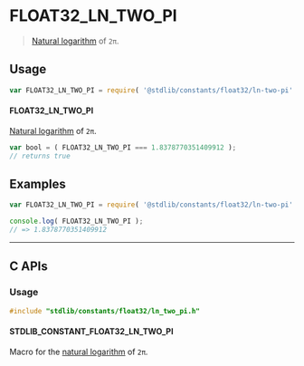 <!--

@license Apache-2.0

Copyright (c) 2025 The Stdlib Authors.

Licensed under the Apache License, Version 2.0 (the "License");
you may not use this file except in compliance with the License.
You may obtain a copy of the License at

   http://www.apache.org/licenses/LICENSE-2.0

Unless required by applicable law or agreed to in writing, software
distributed under the License is distributed on an "AS IS" BASIS,
WITHOUT WARRANTIES OR CONDITIONS OF ANY KIND, either express or implied.
See the License for the specific language governing permissions and
limitations under the License.

-->

# FLOAT32_LN_TWO_PI

> [Natural logarithm][@stdlib/math/base/special/lnf] of `2π`.

<section class="usage">

## Usage

```javascript
var FLOAT32_LN_TWO_PI = require( '@stdlib/constants/float32/ln-two-pi' );
```

#### FLOAT32_LN_TWO_PI

[Natural logarithm][@stdlib/math/base/special/lnf] of `2π`.

```javascript
var bool = ( FLOAT32_LN_TWO_PI === 1.8378770351409912 );
// returns true
```

</section>

<!-- /.usage -->

<section class="examples">

## Examples

<!-- TODO: better example -->

<!-- eslint no-undef: "error" -->

```javascript
var FLOAT32_LN_TWO_PI = require( '@stdlib/constants/float32/ln-two-pi' );

console.log( FLOAT32_LN_TWO_PI );
// => 1.8378770351409912
```

</section>

<!-- /.examples -->

<!-- C interface documentation. -->

* * *

<section class="c">

## C APIs

<!-- Section to include introductory text. Make sure to keep an empty line after the intro `section` element and another before the `/section` close. -->

<section class="intro">

</section>

<!-- /.intro -->

<!-- C usage documentation. -->

<section class="usage">

### Usage

```c
#include "stdlib/constants/float32/ln_two_pi.h"
```

#### STDLIB_CONSTANT_FLOAT32_LN_TWO_PI

Macro for the [natural logarithm][@stdlib/math/base/special/lnf] of `2π`.

</section>

<!-- /.usage -->

<!-- C API usage notes. Make sure to keep an empty line after the `section` element and another before the `/section` close. -->

<section class="notes">

</section>

<!-- /.notes -->

<!-- C API usage examples. -->

<section class="examples">

</section>

<!-- /.examples -->

</section>

<!-- /.c -->

<!-- Section for related `stdlib` packages. Do not manually edit this section, as it is automatically populated. -->

<section class="related">

</section>

<!-- /.related -->

<!-- Section for all links. Make sure to keep an empty line after the `section` element and another before the `/section` close. -->

<section class="links">

[@stdlib/math/base/special/lnf]: https://github.com/stdlib-js/stdlib/tree/develop/lib/node_modules/%40stdlib/math/base/special/lnf

</section>

<!-- /.links -->
